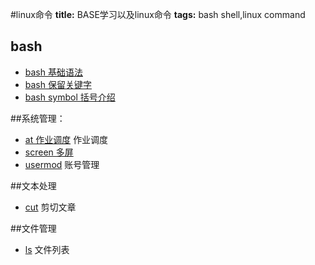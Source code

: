 #linux命令
**title:** BASE学习以及linux命令
**tags:** bash shell,linux command

## bash
* [bash 基础语法](bash-base)
* [bash 保留关键字](bash-spec)
* [bash symbol 括号介绍](bash-symbol)

##系统管理：
* [at 作业调度](at) 作业调度
* [screen 多屏](screen)
* [usermod](usermod) 账号管理

##文本处理
* [cut](cut) 剪切文章

##文件管理
* [ls](ls) 文件列表
